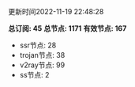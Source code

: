 更新时间2022-11-19 22:48:28

**总订阅: 45**
**总节点: 1171**
**有效节点: 167**
- ssr节点: 28
- trojan节点: 38
- v2ray节点: 99
- ss节点: 2
